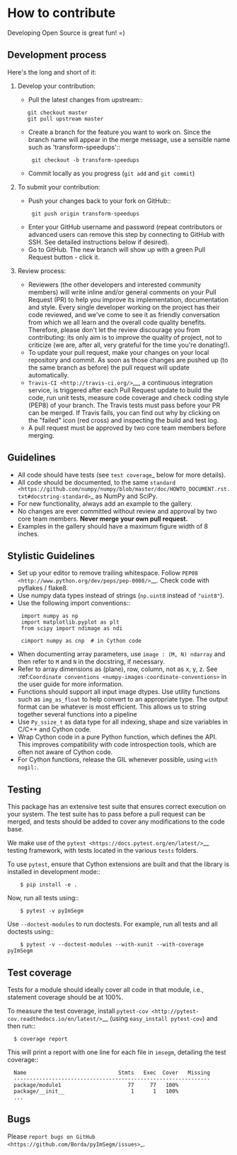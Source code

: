# How to contribute

Developing Open Source is great fun! =)

## Development process

Here's the long and short of it:

1. Develop your contribution:

   - Pull the latest changes from upstream::

   ```
      git checkout master
      git pull upstream master
   ```

   - Create a branch for the feature you want to work on. Since the branch name will appear in the merge message, use a sensible name such as 'transform-speedups'::
     ```
      git checkout -b transform-speedups
     ```
   - Commit locally as you progress (`git add` and `git commit`)

1. To submit your contribution:

   - Push your changes back to your fork on GitHub::
     ```
      git push origin transform-speedups
     ```
   - Enter your GitHub username and password (repeat contributors or advanced users can remove this step by connecting to GitHub with SSH. See detailed instructions below if desired).
   - Go to GitHub. The new branch will show up with a green Pull Request  button - click it.

1. Review process:

   - Reviewers (the other developers and interested community members) will write inline and/or general comments on your Pull Request (PR) to help you improve its implementation, documentation and style.  Every single developer working on the project has their code reviewed, and we've come to see it as friendly conversation from which we all learn and the overall code quality benefits.  Therefore, please don't let the review discourage you from contributing: its only aim is to improve the quality of project, not to criticize (we are, after all, very grateful for the time you're donating!).
   - To update your pull request, make your changes on your local repository and commit. As soon as those changes are pushed up (to the same branch as before) the pull request will update automatically.
   - `Travis-CI <http://travis-ci.org/>`\_\_, a continuous integration service, is triggered after each Pull Request update to build the code, run unit tests, measure code coverage and check coding style (PEP8) of your branch. The Travis tests must pass before your PR can be merged. If Travis fails, you can find out why by clicking on the "failed" icon (red cross) and inspecting the build and test log.
   - A pull request must be approved by two core team members before merging.

## Guidelines

- All code should have tests (see `test coverage`\_ below for more details).
- All code should be documented, to the same
  `standard <https://github.com/numpy/numpy/blob/master/doc/HOWTO_DOCUMENT.rst.txt#docstring-standard>`\_ as NumPy and SciPy.
- For new functionality, always add an example to the gallery.
- No changes are ever committed without review and approval by two core team members. **Never merge your own pull request.**
- Examples in the gallery should have a maximum figure width of 8 inches.

## Stylistic Guidelines

- Set up your editor to remove trailing whitespace.  Follow `PEP08 <http://www.python.org/dev/peps/pep-0008/>`\_\_.  Check code with pyflakes / flake8.
- Use numpy data types instead of strings (`np.uint8` instead of `"uint8"`).
- Use the following import conventions::
  ```
   import numpy as np
   import matplotlib.pyplot as plt
   from scipy import ndimage as ndi

   cimport numpy as cnp  # in Cython code
  ```
- When documenting array parameters, use `image : (M, N) ndarray` and then refer to `M` and `N` in the docstring, if necessary.
- Refer to array dimensions as (plane), row, column, not as x, y, z. See :ref:`Coordinate conventions <numpy-images-coordinate-conventions>` in the user guide for more information.
- Functions should support all input image dtypes.  Use utility functions such as `img_as_float` to help convert to an appropriate type.  The output format can be whatever is most efficient.  This allows us to string together several functions into a pipeline
- Use `Py_ssize_t` as data type for all indexing, shape and size variables in C/C++ and Cython code.
- Wrap Cython code in a pure Python function, which defines the API. This improves compatibility with code introspection tools, which are often not aware of Cython code.
- For Cython functions, release the GIL whenever possible, using `with nogil:`.

## Testing

This package has an extensive test suite that ensures correct execution on your system.  The test suite has to pass before a pull request can be merged, and tests should be added to cover any modifications to the code base.

We make use of the `pytest <https://docs.pytest.org/en/latest/>`\_\_ testing framework, with tests located in the various `tests` folders.

To use `pytest`, ensure that Cython extensions are built and that
the library is installed in development mode::

```
    $ pip install -e .
```

Now, run all tests using::

```
    $ pytest -v pyImSegm
```

Use `--doctest-modules` to run doctests.
For example, run all tests and all doctests using::

```
    $ pytest -v --doctest-modules --with-xunit --with-coverage pyImSegm
```

## Test coverage

Tests for a module should ideally cover all code in that module, i.e., statement coverage should be at 100%.

To measure the test coverage, install `pytest-cov <http://pytest-cov.readthedocs.io/en/latest/>`\_\_ (using `easy_install pytest-cov`) and then run::

```
  $ coverage report
```

This will print a report with one line for each file in `imsegm`,
detailing the test coverage::

```
  Name                             Stmts   Exec  Cover   Missing
  --------------------------------------------------------------
  package/module1                     77     77   100%
  package/__init__                     1      1   100%
  ...
```

## Bugs

Please `report bugs on GitHub <https://github.com/Borda/pyImSegm/issues>`\_.
